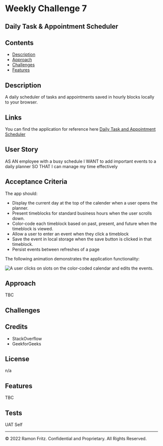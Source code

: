 # Weekly Challenge 7

## Daily Task & Appointment Scheduler 

## Contents
* [Description](#description)
* [Approach](#approach)
* [Challenges](#challenges)
* [Features](#features)


## Description
A daily scheduler of tasks and appointments saved in hourly blocks locally to your browser.

## Links
You can find the application for reference here [Daily Task and Appointment Scheduler](https://urbanpatrol.github.io/work-day-scheduler/index.html)

## User Story
AS AN employee with a busy schedule
I WANT to add important events to a daily planner
SO THAT I can manage my time effectively

## Acceptance Criteria
The app should:

* Display the current day at the top of the calender when a user opens the planner.
* Present timeblocks for standard business hours when the user scrolls down.
* Color-code each timeblock based on past, present, and future when the timeblock is viewed.
* Allow a user to enter an event when they click a timeblock
* Save the event in local storage when the save button is clicked in that timeblock.
* Persist events between refreshes of a page

The following animation demonstrates the application functionality:

![A user clicks on slots on the color-coded calendar and edits the events.](./images/05-third-party-apis-homework-demo.gif)

## Approach
TBC


## Challenges


## Credits
* StackOverflow
* GeekforGeeks

## License
n/a

## Features
TBC


## Tests
UAT Self

---

© 2022 Ramon Fritz. Confidential and Proprietary. All Rights Reserved.